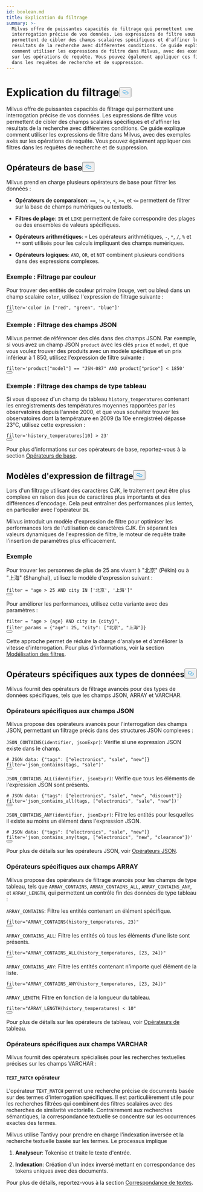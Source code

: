 ```yaml
---
id: boolean.md
title: Explication du filtrage
summary: >-
  Milvus offre de puissantes capacités de filtrage qui permettent une
  interrogation précise de vos données. Les expressions de filtre vous
  permettent de cibler des champs scalaires spécifiques et d'affiner les
  résultats de la recherche avec différentes conditions. Ce guide explique
  comment utiliser les expressions de filtre dans Milvus, avec des exemples axés
  sur les opérations de requête. Vous pouvez également appliquer ces filtres
  dans les requêtes de recherche et de suppression.
---
```


<h1 id="Filtering-Explained" class="common-anchor-header">Explication du filtrage<button data-href="#Filtering-Explained" class="anchor-icon" translate="no">
      <svg translate="no"
        aria-hidden="true"
        focusable="false"
        height="20"
        version="1.1"
        viewBox="0 0 16 16"
        width="16"
      >
        <path
          fill="#0092E4"
          fill-rule="evenodd"
          d="M4 9h1v1H4c-1.5 0-3-1.69-3-3.5S2.55 3 4 3h4c1.45 0 3 1.69 3 3.5 0 1.41-.91 2.72-2 3.25V8.59c.58-.45 1-1.27 1-2.09C10 5.22 8.98 4 8 4H4c-.98 0-2 1.22-2 2.5S3 9 4 9zm9-3h-1v1h1c1 0 2 1.22 2 2.5S13.98 12 13 12H9c-.98 0-2-1.22-2-2.5 0-.83.42-1.64 1-2.09V6.25c-1.09.53-2 1.84-2 3.25C6 11.31 7.55 13 9 13h4c1.45 0 3-1.69 3-3.5S14.5 6 13 6z"
        ></path>
      </svg>
    </button></h1><p>Milvus offre de puissantes capacités de filtrage qui permettent une interrogation précise de vos données. Les expressions de filtre vous permettent de cibler des champs scalaires spécifiques et d'affiner les résultats de la recherche avec différentes conditions. Ce guide explique comment utiliser les expressions de filtre dans Milvus, avec des exemples axés sur les opérations de requête. Vous pouvez également appliquer ces filtres dans les requêtes de recherche et de suppression.</p>
<h2 id="Basic-operators" class="common-anchor-header">Opérateurs de base<button data-href="#Basic-operators" class="anchor-icon" translate="no">
      <svg translate="no"
        aria-hidden="true"
        focusable="false"
        height="20"
        version="1.1"
        viewBox="0 0 16 16"
        width="16"
      >
        <path
          fill="#0092E4"
          fill-rule="evenodd"
          d="M4 9h1v1H4c-1.5 0-3-1.69-3-3.5S2.55 3 4 3h4c1.45 0 3 1.69 3 3.5 0 1.41-.91 2.72-2 3.25V8.59c.58-.45 1-1.27 1-2.09C10 5.22 8.98 4 8 4H4c-.98 0-2 1.22-2 2.5S3 9 4 9zm9-3h-1v1h1c1 0 2 1.22 2 2.5S13.98 12 13 12H9c-.98 0-2-1.22-2-2.5 0-.83.42-1.64 1-2.09V6.25c-1.09.53-2 1.84-2 3.25C6 11.31 7.55 13 9 13h4c1.45 0 3-1.69 3-3.5S14.5 6 13 6z"
        ></path>
      </svg>
    </button></h2><p>Milvus prend en charge plusieurs opérateurs de base pour filtrer les données :</p>
<ul>
<li><p><strong>Opérateurs de comparaison</strong>: <code translate="no">==</code>, <code translate="no">!=</code>, <code translate="no">&gt;</code>, <code translate="no">&lt;</code>, <code translate="no">&gt;=</code>, et <code translate="no">&lt;=</code> permettent de filtrer sur la base de champs numériques ou textuels.</p></li>
<li><p><strong>Filtres de plage</strong>: <code translate="no">IN</code> et <code translate="no">LIKE</code> permettent de faire correspondre des plages ou des ensembles de valeurs spécifiques.</p></li>
<li><p><strong>Opérateurs arithmétiques</strong>: <code translate="no">+</code> Les opérateurs arithmétiques, <code translate="no">-</code>, <code translate="no">*</code>, <code translate="no">/</code>, <code translate="no">%</code> et <code translate="no">**</code> sont utilisés pour les calculs impliquant des champs numériques.</p></li>
<li><p><strong>Opérateurs logiques</strong>: <code translate="no">AND</code>, <code translate="no">OR</code>, et <code translate="no">NOT</code> combinent plusieurs conditions dans des expressions complexes.</p></li>
</ul>
<h3 id="Example-Filtering-by-Color" class="common-anchor-header">Exemple : Filtrage par couleur</h3><p>Pour trouver des entités de couleur primaire (rouge, vert ou bleu) dans un champ scalaire <code translate="no">color</code>, utilisez l'expression de filtrage suivante :</p>
<pre><code translate="no" class="language-python"><span class="hljs-built_in">filter</span>=<span class="hljs-string">&#x27;color in [&quot;red&quot;, &quot;green&quot;, &quot;blue&quot;]&#x27;</span>
<button class="copy-code-btn"></button></code></pre>
<h3 id="Example-Filtering-JSON-Fields" class="common-anchor-header">Exemple : Filtrage des champs JSON</h3><p>Milvus permet de référencer des clés dans des champs JSON. Par exemple, si vous avez un champ JSON <code translate="no">product</code> avec les clés <code translate="no">price</code> et <code translate="no">model</code>, et que vous voulez trouver des produits avec un modèle spécifique et un prix inférieur à 1 850, utilisez l'expression de filtre suivante :</p>
<pre><code translate="no" class="language-python"><span class="hljs-built_in">filter</span>=<span class="hljs-string">&#x27;product[&quot;model&quot;] == &quot;JSN-087&quot; AND product[&quot;price&quot;] &lt; 1850&#x27;</span>
<button class="copy-code-btn"></button></code></pre>
<h3 id="Example-Filtering-Array-Fields" class="common-anchor-header">Exemple : Filtrage des champs de type tableau</h3><p>Si vous disposez d'un champ de tableau <code translate="no">history_temperatures</code> contenant les enregistrements des températures moyennes rapportées par les observatoires depuis l'année 2000, et que vous souhaitez trouver les observatoires dont la température en 2009 (la 10e enregistrée) dépasse 23°C, utilisez cette expression :</p>
<pre><code translate="no" class="language-python"><span class="hljs-built_in">filter</span>=<span class="hljs-string">&#x27;history_temperatures[10] &gt; 23&#x27;</span>
<button class="copy-code-btn"></button></code></pre>
<p>Pour plus d'informations sur ces opérateurs de base, reportez-vous à la section <a href="/docs/fr/v2.5.x/basic-operators.md">Opérateurs de base</a>.</p>
<h2 id="Filter-expression-templates" class="common-anchor-header">Modèles d'expression de filtrage<button data-href="#Filter-expression-templates" class="anchor-icon" translate="no">
      <svg translate="no"
        aria-hidden="true"
        focusable="false"
        height="20"
        version="1.1"
        viewBox="0 0 16 16"
        width="16"
      >
        <path
          fill="#0092E4"
          fill-rule="evenodd"
          d="M4 9h1v1H4c-1.5 0-3-1.69-3-3.5S2.55 3 4 3h4c1.45 0 3 1.69 3 3.5 0 1.41-.91 2.72-2 3.25V8.59c.58-.45 1-1.27 1-2.09C10 5.22 8.98 4 8 4H4c-.98 0-2 1.22-2 2.5S3 9 4 9zm9-3h-1v1h1c1 0 2 1.22 2 2.5S13.98 12 13 12H9c-.98 0-2-1.22-2-2.5 0-.83.42-1.64 1-2.09V6.25c-1.09.53-2 1.84-2 3.25C6 11.31 7.55 13 9 13h4c1.45 0 3-1.69 3-3.5S14.5 6 13 6z"
        ></path>
      </svg>
    </button></h2><p>Lors d'un filtrage utilisant des caractères CJK, le traitement peut être plus complexe en raison des jeux de caractères plus importants et des différences d'encodage. Cela peut entraîner des performances plus lentes, en particulier avec l'opérateur <code translate="no">IN</code>.</p>
<p>Milvus introduit un modèle d'expression de filtre pour optimiser les performances lors de l'utilisation de caractères CJK. En séparant les valeurs dynamiques de l'expression de filtre, le moteur de requête traite l'insertion de paramètres plus efficacement.</p>
<h3 id="Example" class="common-anchor-header">Exemple</h3><p>Pour trouver les personnes de plus de 25 ans vivant à "北京" (Pékin) ou à "上海" (Shanghai), utilisez le modèle d'expression suivant :</p>
<pre><code translate="no" class="language-python"><span class="hljs-built_in">filter</span> = <span class="hljs-string">&quot;age &gt; 25 AND city IN [&#x27;北京&#x27;, &#x27;上海&#x27;]&quot;</span>
<button class="copy-code-btn"></button></code></pre>
<p>Pour améliorer les performances, utilisez cette variante avec des paramètres :</p>
<pre><code translate="no" class="language-python"><span class="hljs-built_in">filter</span> = <span class="hljs-string">&quot;age &gt; {age} AND city in {city}&quot;</span>,
filter_params = {<span class="hljs-string">&quot;age&quot;</span>: <span class="hljs-number">25</span>, <span class="hljs-string">&quot;city&quot;</span>: [<span class="hljs-string">&quot;北京&quot;</span>, <span class="hljs-string">&quot;上海&quot;</span>]}
<button class="copy-code-btn"></button></code></pre>
<p>Cette approche permet de réduire la charge d'analyse et d'améliorer la vitesse d'interrogation. Pour plus d'informations, voir la section <a href="/docs/fr/v2.5.x/filtering-templating.md">Modélisation des filtres</a>.</p>
<h2 id="Data-type-specific-operators" class="common-anchor-header">Opérateurs spécifiques aux types de données<button data-href="#Data-type-specific-operators" class="anchor-icon" translate="no">
      <svg translate="no"
        aria-hidden="true"
        focusable="false"
        height="20"
        version="1.1"
        viewBox="0 0 16 16"
        width="16"
      >
        <path
          fill="#0092E4"
          fill-rule="evenodd"
          d="M4 9h1v1H4c-1.5 0-3-1.69-3-3.5S2.55 3 4 3h4c1.45 0 3 1.69 3 3.5 0 1.41-.91 2.72-2 3.25V8.59c.58-.45 1-1.27 1-2.09C10 5.22 8.98 4 8 4H4c-.98 0-2 1.22-2 2.5S3 9 4 9zm9-3h-1v1h1c1 0 2 1.22 2 2.5S13.98 12 13 12H9c-.98 0-2-1.22-2-2.5 0-.83.42-1.64 1-2.09V6.25c-1.09.53-2 1.84-2 3.25C6 11.31 7.55 13 9 13h4c1.45 0 3-1.69 3-3.5S14.5 6 13 6z"
        ></path>
      </svg>
    </button></h2><p>Milvus fournit des opérateurs de filtrage avancés pour des types de données spécifiques, tels que les champs JSON, ARRAY et VARCHAR.</p>
<h3 id="JSON-field-specific-operators" class="common-anchor-header">Opérateurs spécifiques aux champs JSON</h3><p>Milvus propose des opérateurs avancés pour l'interrogation des champs JSON, permettant un filtrage précis dans des structures JSON complexes :</p>
<p><code translate="no">JSON_CONTAINS(identifier, jsonExpr)</code>: Vérifie si une expression JSON existe dans le champ.</p>
<pre><code translate="no" class="language-python"><span class="hljs-comment"># JSON data: {&quot;tags&quot;: [&quot;electronics&quot;, &quot;sale&quot;, &quot;new&quot;]}</span>
<span class="hljs-built_in">filter</span>=<span class="hljs-string">&#x27;json_contains(tags, &quot;sale&quot;)&#x27;</span>
<button class="copy-code-btn"></button></code></pre>
<p><code translate="no">JSON_CONTAINS_ALL(identifier, jsonExpr)</code>: Vérifie que tous les éléments de l'expression JSON sont présents.</p>
<pre><code translate="no" class="language-python"><span class="hljs-comment"># JSON data: {&quot;tags&quot;: [&quot;electronics&quot;, &quot;sale&quot;, &quot;new&quot;, &quot;discount&quot;]}</span>
<span class="hljs-built_in">filter</span>=<span class="hljs-string">&#x27;json_contains_all(tags, [&quot;electronics&quot;, &quot;sale&quot;, &quot;new&quot;])&#x27;</span>
<button class="copy-code-btn"></button></code></pre>
<p><code translate="no">JSON_CONTAINS_ANY(identifier, jsonExpr)</code>: Filtre les entités pour lesquelles il existe au moins un élément dans l'expression JSON.</p>
<pre><code translate="no" class="language-python"><span class="hljs-comment"># JSON data: {&quot;tags&quot;: [&quot;electronics&quot;, &quot;sale&quot;, &quot;new&quot;]}</span>
<span class="hljs-built_in">filter</span>=<span class="hljs-string">&#x27;json_contains_any(tags, [&quot;electronics&quot;, &quot;new&quot;, &quot;clearance&quot;])&#x27;</span>
<button class="copy-code-btn"></button></code></pre>
<p>Pour plus de détails sur les opérateurs JSON, voir <a href="/docs/fr/v2.5.x/json-operators.md">Opérateurs JSON</a>.</p>
<h3 id="ARRAY-field-specific-operators" class="common-anchor-header">Opérateurs spécifiques aux champs ARRAY</h3><p>Milvus propose des opérateurs de filtrage avancés pour les champs de type tableau, tels que <code translate="no">ARRAY_CONTAINS</code>, <code translate="no">ARRAY_CONTAINS_ALL</code>, <code translate="no">ARRAY_CONTAINS_ANY</code>, et <code translate="no">ARRAY_LENGTH</code>, qui permettent un contrôle fin des données de type tableau :</p>
<p><code translate="no">ARRAY_CONTAINS</code>: Filtre les entités contenant un élément spécifique.</p>
<pre><code translate="no" class="language-python"><span class="hljs-built_in">filter</span>=<span class="hljs-string">&quot;ARRAY_CONTAINS(history_temperatures, 23)&quot;</span>
<button class="copy-code-btn"></button></code></pre>
<p><code translate="no">ARRAY_CONTAINS_ALL</code>: Filtre les entités où tous les éléments d'une liste sont présents.</p>
<pre><code translate="no" class="language-python"><span class="hljs-built_in">filter</span>=<span class="hljs-string">&quot;ARRAY_CONTAINS_ALL(history_temperatures, [23, 24])&quot;</span>
<button class="copy-code-btn"></button></code></pre>
<p><code translate="no">ARRAY_CONTAINS_ANY</code>: Filtre les entités contenant n'importe quel élément de la liste.</p>
<pre><code translate="no" class="language-python"><span class="hljs-built_in">filter</span>=<span class="hljs-string">&quot;ARRAY_CONTAINS_ANY(history_temperatures, [23, 24])&quot;</span>
<button class="copy-code-btn"></button></code></pre>
<p><code translate="no">ARRAY_LENGTH</code>: Filtre en fonction de la longueur du tableau.</p>
<pre><code translate="no" class="language-python"><span class="hljs-built_in">filter</span>=<span class="hljs-string">&quot;ARRAY_LENGTH(history_temperatures) &lt; 10&quot;</span>
<button class="copy-code-btn"></button></code></pre>
<p>Pour plus de détails sur les opérateurs de tableau, voir <a href="/docs/fr/v2.5.x/array-operators.md">Opérateurs de</a> tableau.</p>
<h3 id="VARCHAR-field-specific-operators" class="common-anchor-header">Opérateurs spécifiques aux champs VARCHAR</h3><p>Milvus fournit des opérateurs spécialisés pour les recherches textuelles précises sur les champs VARCHAR :</p>
<h4 id="TEXTMATCH-operator" class="common-anchor-header"><code translate="no">TEXT_MATCH</code> opérateur</h4><p>L'opérateur <code translate="no">TEXT_MATCH</code> permet une recherche précise de documents basée sur des termes d'interrogation spécifiques. Il est particulièrement utile pour les recherches filtrées qui combinent des filtres scalaires avec des recherches de similarité vectorielle. Contrairement aux recherches sémantiques, la correspondance textuelle se concentre sur les occurrences exactes des termes.</p>
<p>Milvus utilise Tantivy pour prendre en charge l'indexation inversée et la recherche textuelle basée sur les termes. Le processus implique</p>
<ol>
<li><p><strong>Analyseur</strong>: Tokenise et traite le texte d'entrée.</p></li>
<li><p><strong>Indexation</strong>: Création d'un index inversé mettant en correspondance des tokens uniques avec des documents.</p></li>
</ol>
<p>Pour plus de détails, reportez-vous à la section <a href="/docs/fr/v2.5.x/keyword-match.md">Correspondance de textes</a>.</p>
